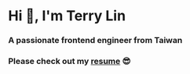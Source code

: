 # Hi 👋, I'm Terry Lin
### A passionate frontend engineer from Taiwan
### Please check out my [resume](https://www.cakeresume.com/terry623) 😎

